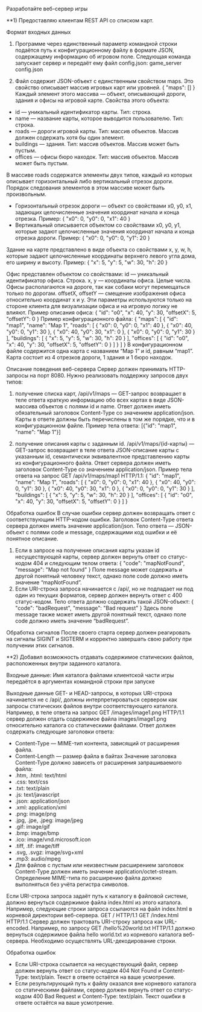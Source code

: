 Разработайте веб-сервер игры

**1) Предоставляю клиентам REST API со списком карт.

Формат входных данных
1) Программе через единственный параметр командной строки подаётся путь к конфигурационному файлу в формате JSON, содержащему информацию об игровом поле.
Следующая команда запускает сервер и передаёт ему файл config.json:
game_server config.json

2) Файл содержит JSON-объект с единственным свойством maps. Это свойство описывает массив игровых карт или уровней.
{
    "maps": []
}
Каждый элемент этого массива — объект, описывающий дороги, здания и офисы на игровой карте. Свойства этого объекта:
- id — уникальный идентификатор карты. Тип: строка.
- name — название карты, которое выводится пользователю. Тип: строка.
- roads — дороги игровой карты. Тип: массив объектов. Массив должен содержать хотя бы один элемент.
- buildings — здания. Тип: массив объектов. Массив может быть пустым.
- offices — офисы бюро находок. Тип: массив объектов. Массив может быть пустым.

В массиве roads содержатся элементы двух типов, каждый из которых описывает горизонтальный либо вертикальный отрезок дороги. Порядок следования элементов в этом массиве может быть произвольным.
- Горизонтальный отрезок дороги — объект со свойствами x0, y0, x1, задающих целочисленные значения координат начала и конца отрезка. Пример:
{ "x0": 0, "y0": 0, "x1": 40 }
- Вертикальный описывается объектом со свойствами x0, y0, y1, которые задают целочисленные значения координат начала и конца отрезка дороги. Пример:
{ "x0": 0, "y0": 0, "y1": 20 }

Здание на карте представлено в виде объекта со свойствами x, y, w, h, которые задают целочисленные координаты верхнего левого угла дома, его ширину и высоту.
Пример:
{ "x": 5, "y": 5, "w": 30, "h": 20 }

Офис представлен объектом со свойствами:
id — уникальный идентификатор офиса. Строка.
x, y — координаты офиса. Целые числа. Офисы располагаются на дороге, так как собаки могут перемещаться только по дорогам.
offsetX, offsetY — смещение изображения офиса относительно координат x и y. Эти параметры используются только на стороне клиента для визуализации офиса и на игровую логику не влияют.
Пример описания офиса:
{
  "id": "o0",
   "x": 40,
   "y": 30,
   "offsetX": 5,
   "offsetY": 0
}
Пример конфигурационного файла:
{
  "maps": [
    {
      "id": "map1",
      "name": "Map 1",
      "roads": [
        { "x0": 0, "y0": 0, "x1": 40 },
        { "x0": 40, "y0": 0, "y1": 30 },
        { "x0": 40, "y0": 30, "x1": 0 },
        { "x0": 0, "y0": 0, "y1": 30 }
      ],
      "buildings": [
        { "x": 5, "y": 5, "w": 30, "h": 20 }
      ],
      "offices": [
        { "id": "o0", "x": 40, "y": 30, "offsetX": 5, "offsetY": 0 }
      ]
    }
  ]
}
В конфигурационном файле содержится одна карта с названием “Map 1” и id, равным “map1”. Карта состоит из 4 отрезков дороги, 1 здания и 1 бюро находок.

Описание поведения веб-сервера
Сервер должен принимать HTTP-запросы на порт 8080. Нужно реализовать поддержку запросов двух типов:
1) получение списка карт,
/api/v1/maps — GET-запрос возвращает в теле ответа краткую информацию обо всех картах в виде JSON-массива объектов с полями id и name. Ответ должен иметь обязательный заголовок Content-Type со значением application/json. Карты в ответе должны быть перечислены в том же порядке, что и в конфигурационном файле.
Пример тела ответа:
[{"id": "map1", "name": "Map 1"}]

2) получение описания карты с заданным id.
/api/v1/maps/{id-карты} — GET-запрос возвращает в теле ответа JSON-описание карты с указанным id, семантически эквивалентное представлению карты из конфигурационного файла. Ответ сервера должен иметь заголовок Content-Type со значением application/json.
Пример тела ответа на запрос GET /api/v1/maps/map1 HTTP/1.1:
{
  "id": "map1",
  "name": "Map 1",
  "roads": [
    { "x0": 0, "y0": 0, "x1": 40 },
    { "x0": 40, "y0": 0, "y1": 30 },
    { "x0": 40, "y0": 30, "x1": 0 },
    { "x0": 0, "y0": 0, "y1": 30 }
  ],
  "buildings": [
    { "x": 5, "y": 5, "w": 30, "h": 20 }
  ],
  "offices": [
    { "id": "o0", "x": 40, "y": 30, "offsetX": 5, "offsetY": 0 }
  ]
}

Обработка ошибок
В случае ошибки сервер должен возвращать ответ с соответствующим HTTP-кодом ошибки. Заголовок Content-Type ответа сервера должен иметь значение application/json. Тело ответа — JSON-объект с полями code и message, содержащими код ошибки и её понятное описание.
1) Если в запросе на получение описания карты указан id несуществующей карты, сервер должен вернуть ответ со статус-кодом 404 и следующим телом ответа:
{
  "code": "mapNotFound",
  "message": "Map not found"
}
Поле message может содержать и другой понятный человеку текст, однако поле code должно иметь значение “mapNotFound”.
2) Если URI-строка запроса начинается с /api/, но не подпадает ни под один из текущих форматов, сервер должен вернуть ответ с 400 статус-кодом. Тело ответа должно содержать такой JSON-объект:
{
  "code": "badRequest",
  "message": "Bad request"
}
Здесь поле message также может иметь другой понятный текст, однако поле code должно иметь значение “badRequest”.

Обработка сигналов
После своего старта сервер должен реагировать на сигналы SIGINT и SIGTERM и корректно завершать свою работу при получении этих сигналов.

**2) Добавил возможность отдавать содержимое статических файлов, расположенных внутри заданного каталога.

Входные данные:
Имя каталога файлами клиентской части игры передаётся в аргументах командной строки при запуске

Выходные данные
GET- и HEAD-запросы, в которых URI-строка начинается не с /api/, должны интерпретироваться сервером как запросы статических файлов внутри соответствующего каталога.
Например, в теле ответа на запрос GET /images/image1.png HTTP/1.1 сервер должен отдать содержимое файла images/image1.png относительно каталога со статическими файлами. Ответ должен содержать следующие заголовки ответа:
- Content-Type — MIME-тип контента, зависящий от расширения файла.
- Content-Length — размер файла в байтах
Значение заголовка Content-Type должно зависеть от расширения запрашиваемого файла:
- .htm, .html: text/html
- .css: text/css
- .txt: text/plain
- .js: text/javascript
- .json: application/json
- .xml: application/xml
- .png: image/png
- .jpg, .jpe, .jpeg: image/jpeg
- .gif: image/gif
- .bmp: image/bmp
- .ico: image/vnd.microsoft.icon
- .tiff, .tif: image/tiff
- .svg, .svgz: image/svg+xml
- .mp3: audio/mpeg
- Для файлов с пустым или неизвестным расширением заголовок Content-Type должен иметь значение application/octet-stream.
Определение MIME-типа по расширению файла должно выполняться без учёта регистра символов.

Если URI-строка запроса задаёт путь к каталогу в файловой системе, должно вернуться содержимое файла index.html из этого каталога. Например, следующие строки запроса ссылаются на файл index.html в корневой директории веб-сервера.
GET / HTTP/1.1
GET /index.html HTTP/1.1
Сервер должен трактовать URI-строку запроса как URL-encoded. Например, по запросу GET /hello%20world.txt HTTP/1.1 должно вернуться содержимое файла hello world.txt из корневого каталога веб-сервера. Необходимо осуществлять URL-декодирование строки.

Обработка ошибок
- Если URI-строка ссылается на несуществующий файл, сервер должен вернуть ответ со статус-кодом 404 Not Found и Content-Type: text/plain. Текст в ответе остаётся на ваше усмотрение.
- Если результирующий путь к файлу оказался вне корневого каталога со статическими файлами, сервер должен вернуть ответ со статус-кодом 400 Bad Request и Content-Type: text/plain. Текст ошибки в ответе остаётся на ваше усмотрение.
